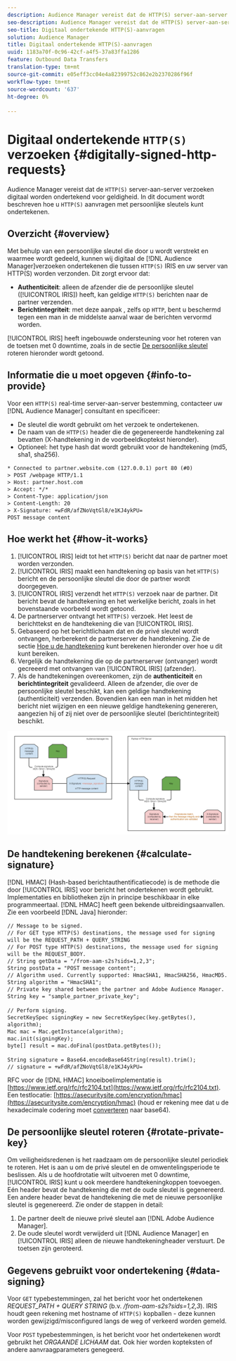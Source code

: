 ```yaml
---
description: Audience Manager vereist dat de HTTP(S) server-aan-server verzoeken digitaal worden ondertekend voor geldigheid. In dit document wordt beschreven hoe u HTTP-aanvragen kunt ondertekenen met persoonlijke sleutels.
seo-description: Audience Manager vereist dat de HTTP(S) server-aan-server verzoeken digitaal worden ondertekend voor geldigheid. In dit document wordt beschreven hoe u HTTP(S)-aanvragen kunt ondertekenen met persoonlijke sleutels.
seo-title: Digitaal ondertekende HTTP(S)-aanvragen
solution: Audience Manager
title: Digitaal ondertekende HTTP(S)-aanvragen
uuid: 1183a70f-0c96-42cf-a4f5-37a83ffa1286
feature: Outbound Data Transfers
translation-type: tm+mt
source-git-commit: e05eff3cc04e4a82399752c862e2b2370286f96f
workflow-type: tm+mt
source-wordcount: '637'
ht-degree: 0%

---
```



# Digitaal ondertekende `HTTP(S)` verzoeken {#digitally-signed-http-requests}

Audience Manager vereist dat de `HTTP(S)` server-aan-server verzoeken digitaal worden ondertekend voor geldigheid. In dit document wordt beschreven hoe u `HTTP(S)` aanvragen met persoonlijke sleutels kunt ondertekenen.

## Overzicht {#overview}

<!-- digitally_signed_http_requests.xml -->

Met behulp van een persoonlijke sleutel die door u wordt verstrekt en waarmee wordt gedeeld, kunnen wij digitaal de [!DNL Audience Manager]verzoeken ondertekenen die tussen `HTTP(S)` IRIS [](../../../reference/system-components/components-data-action.md#iris) en uw server van HTTP(S) worden verzonden. Dit zorgt ervoor dat:

* **Authenticiteit**: alleen de afzender die de persoonlijke sleutel ([!UICONTROL IRIS]) heeft, kan geldige `HTTP(S)` berichten naar de partner verzenden.
* **Berichtintegriteit**: met deze aanpak , zelfs op `HTTP`, bent u beschermd tegen een man in de middelste aanval waar de berichten vervormd worden.

[!UICONTROL IRIS] heeft ingebouwde ondersteuning voor het roteren van de toetsen met 0 downtime, zoals in de sectie [De persoonlijke sleutel](../../../integration/receiving-audience-data/real-time-outbound-transfers/digitally-signed-http-requests.md#rotate-private-key) roteren hieronder wordt getoond.

## Informatie die u moet opgeven {#info-to-provide}

Voor een `HTTP(S)` real-time server-aan-server bestemming, contacteer uw [!DNL Audience Manager] consultant en specificeer:

* De sleutel die wordt gebruikt om het verzoek te ondertekenen.
* De naam van de `HTTP(S)` header die de gegenereerde handtekening zal bevatten (X-handtekening in de voorbeeldkoptekst hieronder).
* Optioneel: het type hash dat wordt gebruikt voor de handtekening (md5, sha1, sha256).

```
* Connected to partner.website.com (127.0.0.1) port 80 (#0)
> POST /webpage HTTP/1.1
> Host: partner.host.com
> Accept: */*
> Content-Type: application/json
> Content-Length: 20
> X-Signature: +wFdR/afZNoVqtGl8/e1KJ4ykPU=
POST message content
```

## Hoe werkt het {#how-it-works}

1. [!UICONTROL IRIS] leidt tot het `HTTP(S)` bericht dat naar de partner moet worden verzonden.
1. [!UICONTROL IRIS] maakt een handtekening op basis van het `HTTP(S)` bericht en de persoonlijke sleutel die door de partner wordt doorgegeven.
1. [!UICONTROL IRIS] verzendt het `HTTP(S)` verzoek naar de partner. Dit bericht bevat de handtekening en het werkelijke bericht, zoals in het bovenstaande voorbeeld wordt getoond.
1. De partnerserver ontvangt het `HTTP(S)` verzoek. Het leest de berichttekst en de handtekening die van [!UICONTROL IRIS].
1. Gebaseerd op het berichtlichaam dat en de privé sleutel wordt ontvangen, herberekent de partnerserver de handtekening. Zie de sectie [Hoe u de handtekening](../../../integration/receiving-audience-data/real-time-outbound-transfers/digitally-signed-http-requests.md#calculate-signature) kunt berekenen hieronder over hoe u dit kunt bereiken.
1. Vergelijk de handtekening die op de partnerserver (ontvanger) wordt gecreeerd met ontvangen van [!UICONTROL IRIS] (afzender).
1. Als de handtekeningen overeenkomen, zijn de **authenticiteit** en **berichtintegriteit** gevalideerd. Alleen de afzender, die over de persoonlijke sleutel beschikt, kan een geldige handtekening (authenticiteit) verzenden. Bovendien kan een man in het midden het bericht niet wijzigen en een nieuwe geldige handtekening genereren, aangezien hij of zij niet over de persoonlijke sleutel (berichtintegriteit) beschikt.

![](assets/iris-digitally-sign-http-request.png)

## De handtekening berekenen {#calculate-signature}

[!DNL HMAC] (Hash-based berichtauthentificatiecode) is de methode die door [!UICONTROL IRIS] voor bericht het ondertekenen wordt gebruikt. Implementaties en bibliotheken zijn in principe beschikbaar in elke programmeertaal. [!DNL HMAC] heeft geen bekende uitbreidingsaanvallen. Zie een voorbeeld [!DNL Java] hieronder:

```
// Message to be signed.
// For GET type HTTP(S) destinations, the message used for signing will be the REQUEST_PATH + QUERY_STRING
// For POST type HTTP(S) destinations, the message used for signing will be the REQUEST_BODY.
// String getData = "/from-aam-s2s?sids=1,2,3";
String postData = "POST message content";
// Algorithm used. Currently supported: HmacSHA1, HmacSHA256, HmacMD5.
String algorithm = "HmacSHA1";
// Private key shared between the partner and Adobe Audience Manager.
String key = "sample_partner_private_key";
  
// Perform signing.
SecretKeySpec signingKey = new SecretKeySpec(key.getBytes(), algorithm);
Mac mac = Mac.getInstance(algorithm);
mac.init(signingKey);
byte[] result = mac.doFinal(postData.getBytes());
  
String signature = Base64.encodeBase64String(result).trim(); 
// signature = +wFdR/afZNoVqtGl8/e1KJ4ykPU=
```

RFC voor de [!DNL HMAC] knoeiboelimplementatie is [https://www.ietf.org/rfc/rfc2104.txt](https://www.ietf.org/rfc/rfc2104.txt). Een testlocatie: [https://asecuritysite.com/encryption/hmac](https://asecuritysite.com/encryption/hmac) (houd er rekening mee dat u de hexadecimale codering moet [converteren](https://tomeko.net/online_tools/hex_to_base64.php?lang=en) naar base64).

## De persoonlijke sleutel roteren {#rotate-private-key}

Om veiligheidsredenen is het raadzaam om de persoonlijke sleutel periodiek te roteren. Het is aan u om de privé sleutel en de omwentelingsperiode te beslissen. Als u de hoofdrotatie wilt uitvoeren met 0 downtime, [!UICONTROL IRIS] kunt u ook meerdere handtekeningkoppen toevoegen. Eén header bevat de handtekening die met de oude sleutel is gegenereerd. Een andere header bevat de handtekening die met de nieuwe persoonlijke sleutel is gegenereerd. Zie onder de stappen in detail:

1. De partner deelt de nieuwe privé sleutel aan [!DNL Adobe Audience Manager].
1. De oude sleutel wordt verwijderd uit [!DNL Audience Manager] en [!UICONTROL IRIS] alleen de nieuwe handtekeningheader verstuurt. De toetsen zijn geroteerd.

## Gegevens gebruikt voor ondertekening {#data-signing}

Voor `GET` typebestemmingen, zal het bericht voor het ondertekenen *REQUEST_PATH + QUERY STRING* (b.v. */from-aam-s2s?sids=1,2,3*). IRIS houdt geen rekening met hostname of `HTTP(S)` kopballen - deze kunnen worden gewijzigd/misconfigured langs de weg of verkeerd worden gemeld.

Voor `POST` typebestemmingen, is het bericht voor het ondertekenen wordt gebruikt het *ORGAANDE LICHAAM* dat. Ook hier worden kopteksten of andere aanvraagparameters genegeerd.
